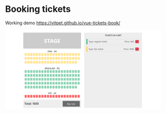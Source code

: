 # Booking tickets

Working demo https://vitpet.github.io/vue-tickets-book/

![alt text](https://raw.githubusercontent.com/VitPet/vue-tickets-book/gh-pages/Screenshot_2.png)


